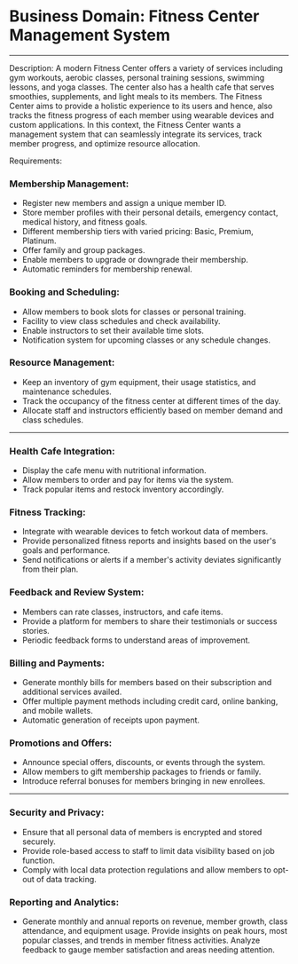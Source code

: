 # Business Domain: Fitness Center Management System

---

Description:
A modern Fitness Center offers a variety of services including gym workouts, aerobic classes, personal training sessions, swimming lessons, and yoga classes. The center also has a health cafe that serves smoothies, supplements, and light meals to its members. The Fitness Center aims to provide a holistic experience to its users and hence, also tracks the fitness progress of each member using wearable devices and custom applications. In this context, the Fitness Center wants a management system that can seamlessly integrate its services, track member progress, and optimize resource allocation.

Requirements:

### Membership Management:
- Register new members and assign a unique member ID.
- Store member profiles with their personal details, emergency contact, medical history, and fitness goals.
- Different membership tiers with varied pricing: Basic, Premium, Platinum.
- Offer family and group packages.
- Enable members to upgrade or downgrade their membership.
- Automatic reminders for membership renewal.

### Booking and Scheduling:
- Allow members to book slots for classes or personal training.
- Facility to view class schedules and check availability.
- Enable instructors to set their available time slots.
- Notification system for upcoming classes or any schedule changes.

### Resource Management:
- Keep an inventory of gym equipment, their usage statistics, and maintenance schedules.
- Track the occupancy of the fitness center at different times of the day.
- Allocate staff and instructors efficiently based on member demand and class schedules.

---

### Health Cafe Integration:
- Display the cafe menu with nutritional information.
- Allow members to order and pay for items via the system.
- Track popular items and restock inventory accordingly.

### Fitness Tracking:
- Integrate with wearable devices to fetch workout data of members.
- Provide personalized fitness reports and insights based on the user's goals and performance.
- Send notifications or alerts if a member's activity deviates significantly from their plan.

### Feedback and Review System:
- Members can rate classes, instructors, and cafe items.
- Provide a platform for members to share their testimonials or success stories.
- Periodic feedback forms to understand areas of improvement.

### Billing and Payments:
- Generate monthly bills for members based on their subscription and additional services availed.
- Offer multiple payment methods including credit card, online banking, and mobile wallets.
- Automatic generation of receipts upon payment.

### Promotions and Offers:
- Announce special offers, discounts, or events through the system.
- Allow members to gift membership packages to friends or family.
- Introduce referral bonuses for members bringing in new enrollees.

---

### Security and Privacy:
- Ensure that all personal data of members is encrypted and stored securely.
- Provide role-based access to staff to limit data visibility based on job function.
- Comply with local data protection regulations and allow members to opt-out of data tracking.

### Reporting and Analytics:
- Generate monthly and annual reports on revenue, member growth, class attendance, and equipment usage.
  Provide insights on peak hours, most popular classes, and trends in member fitness activities.
  Analyze feedback to gauge member satisfaction and areas needing attention.